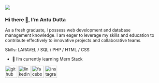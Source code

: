 ![](https://scontent.fcgp7-1.fna.fbcdn.net/v/t39.30808-1/420015625_1608423993228246_3850079373427201857_n.jpg?stp=dst-jpg_p200x200&_nc_cat=106&ccb=1-7&_nc_sid=5f2048&_nc_eui2=AeEX793N3MLYt5MqMM_hzFAl5xy0Ll1wjE7nHLQuXXCMTixWZJ4KrcD7IGsNK_bk8TzFhy7wjtXlzt-KvXN61HKg&_nc_ohc=42fWUdaNvyMQ7kNvgHkqlLN&_nc_ht=scontent.fcgp7-1.fna&oh=00_AYCcgXV4Slj1Gu6rGBtZ2ZvYo__B2jkWxR6GJLmAyrJbjg&oe=664D1B85)

### Hi there 👋, I'm Antu Dutta


As a fresh graduate, I possess web development and database management knowledge. I am eager to leverage my skills and education to contribute effectively to innovative projects and collaborative teams.

Skills: LARAVEL / SQL / PHP / HTML / CSS

- 🌱 I’m currently learning Mern Stack 


[<img src='https://cdn.jsdelivr.net/npm/simple-icons@3.0.1/icons/github.svg' alt='github' height='40'>](https://github.com/https://github.com/LichtAD)  [<img src='https://cdn.jsdelivr.net/npm/simple-icons@3.0.1/icons/linkedin.svg' alt='linkedin' height='40'>](https://www.linkedin.com/in/https://www.linkedin.com/in/antu-dutta-ba4a26205//)  [<img src='https://cdn.jsdelivr.net/npm/simple-icons@3.0.1/icons/facebook.svg' alt='facebook' height='40'>](https://www.facebook.com/https://www.facebook.com/antu.ad.1)  [<img src='https://cdn.jsdelivr.net/npm/simple-icons@3.0.1/icons/instagram.svg' alt='instagram' height='40'>](https://www.instagram.com/https://www.instagram.com/_antu_dutta_//)  



